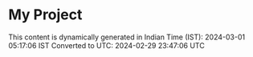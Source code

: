 # My Project

This content is dynamically generated in Indian Time (IST): 2024-03-01 05:17:06 IST
Converted to UTC: 2024-02-29 23:47:06 UTC
